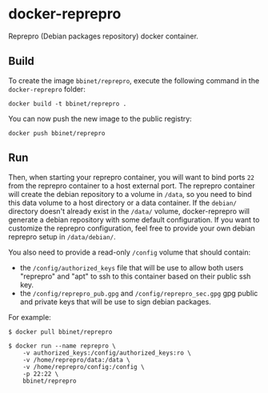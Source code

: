 docker-reprepro
===============
Reprepro (Debian packages repository) docker container.



Build
-----

To create the image `bbinet/reprepro`, execute the following command in the
`docker-reprepro` folder:

    docker build -t bbinet/reprepro .

You can now push the new image to the public registry:
    
    docker push bbinet/reprepro


Run
---

Then, when starting your reprepro container, you will want to bind ports `22`
from the reprepro container to a host external port.
The reprepro container will create the debian repository to a volume in
`/data`, so you need to bind this data volume to a host directory or a data
container.
If the `debian/` directory doesn't already exist in the `/data/` volume,
docker-reprepro will generate a debian repository with some default
configuration. If you want to customize the reprepro configuration, feel free
to provide your own debian reprepro setup in `/data/debian/`.

You also need to provide a read-only `/config` volume that should contain:
  - the `/config/authorized_keys` file that will be use to allow both users
    "reprepro" and "apt" to ssh to this container based on their public ssh
    key.
  - the `/config/reprepro_pub.gpg` and `/config/reprepro_sec.gpg` gpg public
    and private keys that will be use to sign debian packages.

For example:

    $ docker pull bbinet/reprepro

    $ docker run --name reprepro \
        -v authorized_keys:/config/authorized_keys:ro \
        -v /home/reprepro/data:/data \
        -v /home/reprepro/config:/config \
        -p 22:22 \
        bbinet/reprepro
